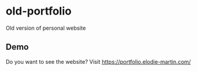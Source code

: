# old-portfolio

Old version of personal website

## Demo

Do you want to see the website? Visit https://portfolio.elodie-martin.com/
